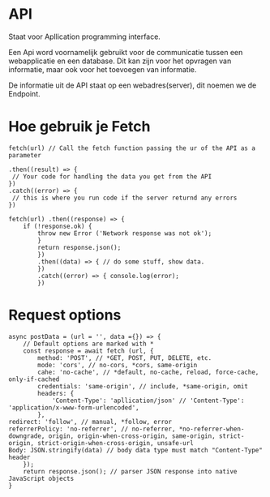 # API

Staat voor Apllication programming interface.

Een Api word voornamelijk gebruikt voor de communicatie tussen een webapplicatie en een database.
Dit kan zijn voor het opvragen van informatie, maar ook voor het toevoegen van informatie.

De informatie uit de API staat op een webadres(server), dit noemen we de Endpoint.

# Hoe gebruik je Fetch

```
fetch(url) // Call the fetch function passing the ur of the API as a parameter

.then((result) => {
 // Your code for handling the data you get from the API
})
.catch((error) => {
 // this is where you run code if the server returnd any errors
})
```

```
fetch(url) .then((response) => {
    if (!response.ok) {
        throw new Error ('Network response was not ok');
        }
        return response.json();
        })
        .then((data) => { // do some stuff, show data.
        })
        .catch((error) => { console.log(error);
        })
```

# Request options

```
async postData = (url = '', data ={}) => {
    // Default options are marked with *
    const response = await fetch (url, {
        method: 'POST', // *GET, POST, PUT, DELETE, etc.
        mode: 'cors', // no-cors, *cors, same-origin
        cahe: 'no-cache', // *default, no-cache, reload, force-cache, only-if-cached
        credentials: 'same-origin', // include, *same-origin, omit
        headers: {
            'Content-Type': 'apllication/json' // 'Content-Type': 'application/x-www-form-urlencoded',
        },
redirect: 'follow', // manual, *follow, error
referrerPolicy: 'no-referrer', // no-referrer, *no-referrer-when-downgrade, origin, origin-when-cross-origin, same-origin, strict-origin, strict-origin-when-cross-origin, unsafe-url
Body: JSON.stringify(data) // body data type must match "Content-Type" header
    });
    return response.json(); // parser JSON response into native JavaScript objects
}
```
